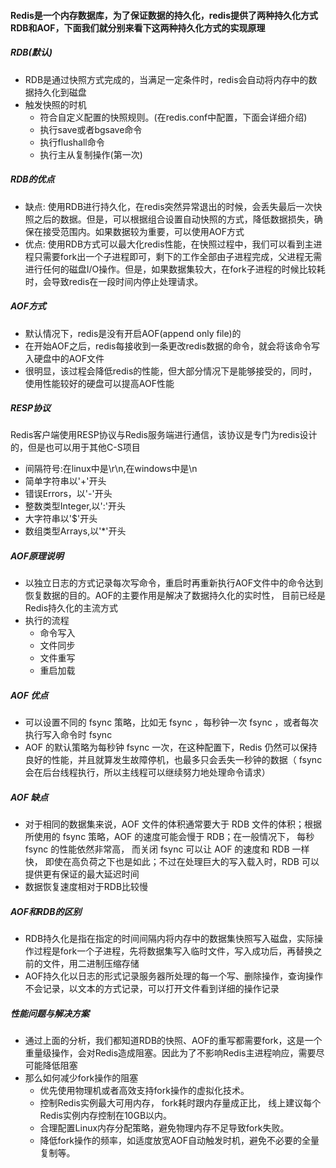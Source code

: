 #### Redis是一个内存数据库，为了保证数据的持久化，redis提供了两种持久化方式RDB和AOF，下面我们就分别来看下这两种持久化方式的实现原理
##### RDB(默认)
- RDB是通过快照方式完成的，当满足一定条件时，redis会自动将内存中的数据持久化到磁盘
- 触发快照的时机
  - 符合自定义配置的快照规则。(在redis.conf中配置，下面会详细介绍)
  - 执行save或者bgsave命令
  - 执行flushall命令
  - 执行主从复制操作(第一次)
##### RDB的优点
- 缺点: 使用RDB进行持久化，在redis突然异常退出的时候，会丢失最后一次快照之后的数据。但是，可以根据组合设置自动快照的方式，降低数据损失，确保在接受范围内。如果数据较为重要，可以使用AOF方式
- 优点: 使用RDB方式可以最大化redis性能，在快照过程中，我们可以看到主进程只需要fork出一个子进程即可，剩下的工作全部由子进程完成，父进程无需进行任何的磁盘I/O操作。但是，如果数据集较大，在fork子进程的时候比较耗时，会导致redis在一段时间内停止处理请求。
##### AOF方式
- 默认情况下，redis是没有开启AOF(append only file)的
- 在开始AOF之后，redis每接收到一条更改redis数据的命令，就会将该命令写入硬盘中的AOF文件
- 很明显，该过程会降低redis的性能，但大部分情况下是能够接受的，同时，使用性能较好的硬盘可以提高AOF性能
##### RESP协议
Redis客户端使用RESP协议与Redis服务端进行通信，该协议是专门为redis设计的，但是也可以用于其他C-S项目
- 间隔符号:在linux中是\r\n,在windows中是\n
- 简单字符串以'+'开头
- 错误Errors，以'-'开头
- 整数类型Integer,以':'开头
- 大字符串以'$'开头
- 数组类型Arrays,以'*'开头

##### AOF原理说明
- 以独立日志的方式记录每次写命令，重启时再重新执行AOF文件中的命令达到恢复数据的目的。AOF的主要作用是解决了数据持久化的实时性， 目前已经是Redis持久化的主流方式
- 执行的流程
  - 命令写入
  - 文件同步
  - 文件重写
  - 重启加载
 
##### AOF 优点
- 可以设置不同的 fsync 策略，比如无 fsync ，每秒钟一次 fsync ，或者每次执行写入命令时 fsync
- AOF 的默认策略为每秒钟 fsync 一次，在这种配置下，Redis 仍然可以保持良好的性能，并且就算发生故障停机，也最多只会丢失一秒钟的数据（ fsync 会在后台线程执行，所以主线程可以继续努力地处理命令请求）

##### AOF 缺点
- 对于相同的数据集来说，AOF 文件的体积通常要大于 RDB 文件的体积；根据所使用的 fsync 策略，AOF 的速度可能会慢于 RDB；在一般情况下， 每秒 fsync 的性能依然非常高， 而关闭 fsync 可以让 AOF 的速度和 RDB 一样快， 即使在高负荷之下也是如此；不过在处理巨大的写入载入时，RDB 可以提供更有保证的最大延迟时间
- 数据恢复速度相对于RDB比较慢

##### AOF和RDB的区别
- RDB持久化是指在指定的时间间隔内将内存中的数据集快照写入磁盘，实际操作过程是fork一个子进程，先将数据集写入临时文件，写入成功后，再替换之前的文件，用二进制压缩存储
- AOF持久化以日志的形式记录服务器所处理的每一个写、删除操作，查询操作不会记录，以文本的方式记录，可以打开文件看到详细的操作记录

##### 性能问题与解决方案
- 通过上面的分析，我们都知道RDB的快照、AOF的重写都需要fork，这是一个重量级操作，会对Redis造成阻塞。因此为了不影响Redis主进程响应，需要尽可能降低阻塞
- 那么如何减少fork操作的阻塞
  - 优先使用物理机或者高效支持fork操作的虚拟化技术。
  - 控制Redis实例最大可用内存， fork耗时跟内存量成正比， 线上建议每个Redis实例内存控制在10GB以内。
  - 合理配置Linux内存分配策略，避免物理内存不足导致fork失败。
  - 降低fork操作的频率，如适度放宽AOF自动触发时机，避免不必要的全量复制等。
